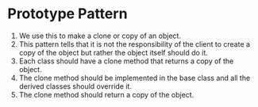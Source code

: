 # Prototype Pattern

1. We use this to make a clone or copy of an object.
2. This pattern tells that it is not the responsibility of the client to create a copy of the object but rather the object itself should do it.
3. Each class should have a clone method that returns a copy of the object.
4. The clone method should be implemented in the base class and all the derived classes should override it.
5. The clone method should return a copy of the object.
